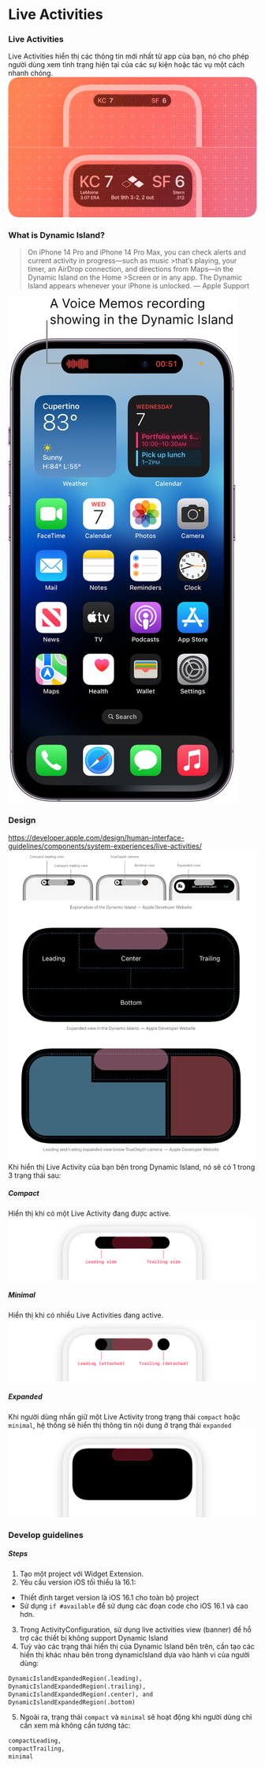 # Live Activities

### Live Activities
Live Activities hiển thị các thông tin mới nhất từ app của bạn, nó cho phép người dùng xem tình trạng hiện tại của các sự kiện hoặc tác vụ một cách nhanh chóng.  
![live-activities](Resources/live-activities-intro_2x.png "live-activities")

### What is Dynamic Island?
>On iPhone 14 Pro and iPhone 14 Pro Max, you can check alerts and current activity in progress—such as music >that’s playing, your timer, an AirDrop connection, and directions from Maps—in the Dynamic Island on the Home >Screen or in any app. The Dynamic Island appears whenever your iPhone is unlocked.
>— Apple Support

![whats-dynamic-island](Resources/whats-dynamic-island.png "whats-dynamic-island")

### Design
https://developer.apple.com/design/human-interface-guidelines/components/system-experiences/live-activities/
![dynamic-island-explanation](Resources/dynamic-island-explanation.png "dynamic-island-explanation")
Khi hiển thị Live Activity của bạn bên trong Dynamic Island, nó sẽ có 1 trong 3 trạng thái sau:

##### Compact
Hiển thị khi có một Live Activity đang được active.
![type-compact_2x](Resources/type-compact_2x.png "type-compact_2x")

##### Minimal
Hiển thị khi có nhiều Live Activities đang active.
![type-minimal_2x](Resources/type-minimal_2x.png "type-minimal_2x")

##### Expanded
Khi người dùng nhấn giữ một Live Activity trong trạng thái `compact` hoặc `minimal`, hệ thống sẽ hiển thị thông tin nội dung ở trạng thái `expanded`
![type-expanded_2x](Resources/type-expanded_2x.png "type-expanded_2x")

### Develop guidelines
##### Steps
1. Tạo một project với Widget Extension. 
2. Yêu cầu version iOS tối thiểu là 16.1:
- Thiết định target version là iOS 16.1 cho toàn bộ project
- Sử dụng `if #available` để sử dụng các đoạn code cho iOS 16.1 và cao hơn.
3. Trong ActivityConfiguration, sử dụng live activities view (banner) để hỗ trợ các thiết bị không support Dynamic Island
4. Tuỳ vào các trạng thái hiển thị của Dynamic Island bên trên, cần tạo các hiển thị khác nhau bên trong dynamicIsland dựa vào hành vi của người dùng:
  ```
  DynamicIslandExpandedRegion(.leading),
  DynamicIslandExpandedRegion(.trailing),
  DynamicIslandExpandedRegion(.center), and
  DynamicIslandExpandedRegion(.bottom)
  ```
5. Ngoài ra, trạng thái `compact` và `minimal` sẽ hoạt động khi người dùng chỉ cần xem mà không cần tương tác:
  ```
  compactLeading,
  compactTrailing,
  minimal
  ```
